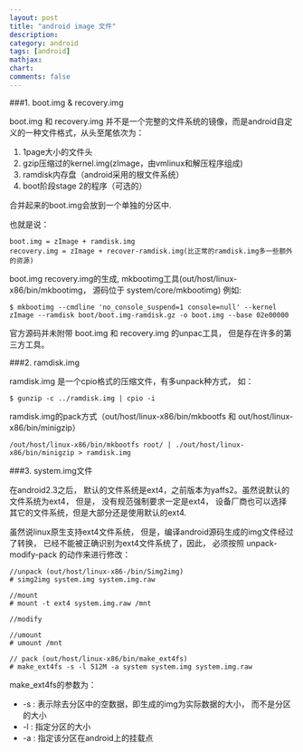 ```yaml
---
layout: post
title: "android image 文件"
description:
category: android
tags: [android]
mathjax: 
chart:
comments: false
---
```


###1. boot.img  & recovery.img  

boot.img 和 recovery.img 并不是一个完整的文件系统的镜像，而是android自定义的一种文件格式，从头至尾依次为： 
 
1. 1page大小的文件头  
2. gzip压缩过的kernel.img(zImage，由vmlinux和解压程序组成)  
3. ramdisk内存盘（android采用的根文件系统）  
4. boot阶段stage 2的程序（可选的）  
  
合并起来的boot.img会放到一个单独的分区中.  
  
也就是说：  

	boot.img = zImage + ramdisk.img  
	recovery.img = zImage + recover-ramdisk.img(比正常的ramdisk.img多一些额外的资源)  
  
boot.img recovery.img的生成, mkbootimg工具(out/host/linux-x86/bin/mkbootimg， 源码位于 system/core/mkbootimg)
例如:

	$ mkbootimg --cmdline 'no_console_suspend=1 console=null' --kernel zImage --ramdisk boot/boot.img-ramdisk.gz -o boot.img --base 02e00000
  
官方源码并未附带 boot.img 和 recovery.img 的unpac工具， 但是存在许多的第三方工具。  
  
###2. ramdisk.img  
  
ramdisk.img 是一个cpio格式的压缩文件，有多unpack种方式， 如：  

	$ gunzip -c ../ramdisk.img | cpio -i

ramdisk.img的pack方式（out/host/linux-x86/bin/mkbootfs 和 out/host/linux-x86/bin/minigzip）  

	/out/host/linux-x86/bin/mkbootfs root/ | ./out/host/linux-x86/bin/minigzip > ramdisk.img
  

###3. system.img文件  

在android2.3之后， 默认的文件系统是ext4，之前版本为yaffs2。虽然说默认的文件系统为ext4， 但是， 没有规范强制要求一定是ext4， 设备厂商也可以选择其它的文件系统，但是大部分还是使用默认的ext4. 
  
虽然说linux原生支持ext4文件系统， 但是，编译android源码生成的img文件经过了转换， 已经不能被正确识别为ext4文件系统了，因此， 必须按照 unpack-modify-pack 的动作来进行修改：  
  
	//unpack (out/host/linux-x86-/bin/Simg2img)  
	# simg2img system.img system.img.raw
  
	//mount  
	# mount -t ext4 system.img.raw /mnt
  
	//modify  
    
	//umount  
	# umount /mnt
  
	// pack (out/host/linux-x86/bin/make_ext4fs)  
	# make_ext4fs -s -l 512M -a system system.img system.img.raw

make_ext4fs的参数为：

+  -s : 表示除去分区中的空数据，即生成的img为实际数据的大小， 而不是分区的大小  
+  -l : 指定分区的大小  
+  -a : 指定该分区在android上的挂载点
